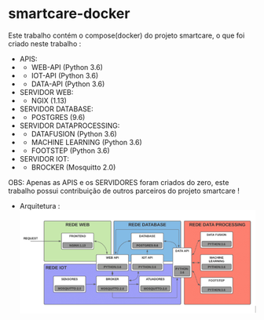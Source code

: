 # smartcare-docker

Este trabalho contém o compose(docker) do projeto smartcare, o que foi criado neste trabalho :

- APIS:
-   - WEB-API (Python 3.6)
-   - IOT-API (Python 3.6)
-   - DATA-API (Python 3.6)
- SERVIDOR WEB:
-   - NGIX (1.13)
- SERVIDOR DATABASE:
-   - POSTGRES (9.6)
- SERVIDOR DATAPROCESSING:
-   - DATAFUSION (Python 3.6)
-   - MACHINE LEARNING (Python 3.6)
-   - FOOTSTEP (Python 3.6)
- SERVIDOR IOT:
-   - BROCKER (Mosquitto 2.0)

OBS: Apenas as APIS e os SERVIDORES foram criados do zero, este trabalho possui contribuição de outros parceiros do projeto smartcare !

- Arquitetura : <br />
![Arquitetura](/img/architecture.png?raw=true "Arquitetura")
